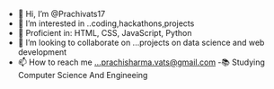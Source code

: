 - 👋 Hi, I’m @Prachivats17
- 👀 I’m interested in ..coding,hackathons,projects
- 🔧 Proficient in: HTML, CSS, JavaScript, Python
- 💞️ I’m looking to collaborate on ...projects on data science and web development 
- 📫 How to reach me ...prachisharma.vats@gmail.com
-📚 Studying Computer Science And Engineeing
<!---
Prachivats17/Prachivats17 is a ✨ special ✨ repository because its `README.md` (this file) appears on your GitHub profile.
You can click the Preview link to take a look at your changes.
--->
